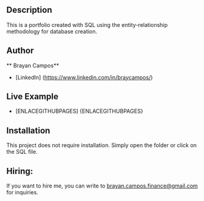 ## Description

This is a portfolio created with SQL using the entity-relationship methodology for database creation.

## Author 
** Brayan Campos**

* [LinkedIn] (https://www.linkedin.com/in/braycampos/)


## Live Example
- [ENLACEGITHUBPAGES] {ENLACEGITHUBPAGES}

## Installation
This project does not require installation. Simply open the folder or click on the SQL file.

## Hiring:
If you want to hire me, you can write to brayan.campos.finance@gmail.com for inquiries.
